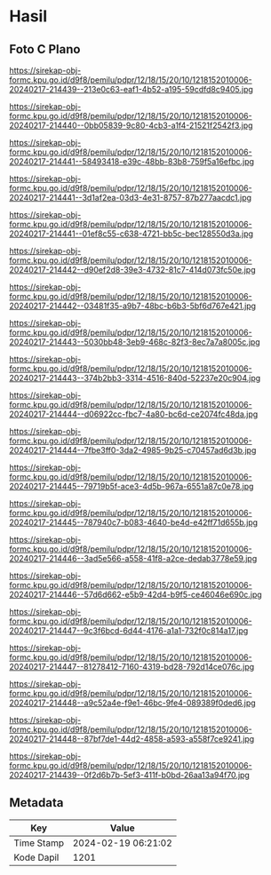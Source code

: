# Hasil

## Foto C Plano

https://sirekap-obj-formc.kpu.go.id/d9f8/pemilu/pdpr/12/18/15/20/10/1218152010006-20240217-214439--213e0c63-eaf1-4b52-a195-59cdfd8c9405.jpg

https://sirekap-obj-formc.kpu.go.id/d9f8/pemilu/pdpr/12/18/15/20/10/1218152010006-20240217-214440--0bb05839-9c80-4cb3-a1f4-21521f2542f3.jpg

https://sirekap-obj-formc.kpu.go.id/d9f8/pemilu/pdpr/12/18/15/20/10/1218152010006-20240217-214441--58493418-e39c-48bb-83b8-759f5a16efbc.jpg

https://sirekap-obj-formc.kpu.go.id/d9f8/pemilu/pdpr/12/18/15/20/10/1218152010006-20240217-214441--3d1af2ea-03d3-4e31-8757-87b277aacdc1.jpg

https://sirekap-obj-formc.kpu.go.id/d9f8/pemilu/pdpr/12/18/15/20/10/1218152010006-20240217-214441--01ef8c55-c638-4721-bb5c-bec128550d3a.jpg

https://sirekap-obj-formc.kpu.go.id/d9f8/pemilu/pdpr/12/18/15/20/10/1218152010006-20240217-214442--d90ef2d8-39e3-4732-81c7-414d073fc50e.jpg

https://sirekap-obj-formc.kpu.go.id/d9f8/pemilu/pdpr/12/18/15/20/10/1218152010006-20240217-214442--03481f35-a9b7-48bc-b6b3-5bf6d767e421.jpg

https://sirekap-obj-formc.kpu.go.id/d9f8/pemilu/pdpr/12/18/15/20/10/1218152010006-20240217-214443--5030bb48-3eb9-468c-82f3-8ec7a7a8005c.jpg

https://sirekap-obj-formc.kpu.go.id/d9f8/pemilu/pdpr/12/18/15/20/10/1218152010006-20240217-214443--374b2bb3-3314-4516-840d-52237e20c904.jpg

https://sirekap-obj-formc.kpu.go.id/d9f8/pemilu/pdpr/12/18/15/20/10/1218152010006-20240217-214444--d06922cc-fbc7-4a80-bc6d-ce2074fc48da.jpg

https://sirekap-obj-formc.kpu.go.id/d9f8/pemilu/pdpr/12/18/15/20/10/1218152010006-20240217-214444--7fbe3ff0-3da2-4985-9b25-c70457ad6d3b.jpg

https://sirekap-obj-formc.kpu.go.id/d9f8/pemilu/pdpr/12/18/15/20/10/1218152010006-20240217-214445--79719b5f-ace3-4d5b-967a-6551a87c0e78.jpg

https://sirekap-obj-formc.kpu.go.id/d9f8/pemilu/pdpr/12/18/15/20/10/1218152010006-20240217-214445--787940c7-b083-4640-be4d-e42ff71d655b.jpg

https://sirekap-obj-formc.kpu.go.id/d9f8/pemilu/pdpr/12/18/15/20/10/1218152010006-20240217-214446--3ad5e566-a558-41f8-a2ce-dedab3778e59.jpg

https://sirekap-obj-formc.kpu.go.id/d9f8/pemilu/pdpr/12/18/15/20/10/1218152010006-20240217-214446--57d6d662-e5b9-42d4-b9f5-ce46046e690c.jpg

https://sirekap-obj-formc.kpu.go.id/d9f8/pemilu/pdpr/12/18/15/20/10/1218152010006-20240217-214447--9c3f6bcd-6d44-4176-a1a1-732f0c814a17.jpg

https://sirekap-obj-formc.kpu.go.id/d9f8/pemilu/pdpr/12/18/15/20/10/1218152010006-20240217-214447--81278412-7160-4319-bd28-792d14ce076c.jpg

https://sirekap-obj-formc.kpu.go.id/d9f8/pemilu/pdpr/12/18/15/20/10/1218152010006-20240217-214448--a9c52a4e-f9e1-46bc-9fe4-089389f0ded6.jpg

https://sirekap-obj-formc.kpu.go.id/d9f8/pemilu/pdpr/12/18/15/20/10/1218152010006-20240217-214448--87bf7de1-44d2-4858-a593-a558f7ce9241.jpg

https://sirekap-obj-formc.kpu.go.id/d9f8/pemilu/pdpr/12/18/15/20/10/1218152010006-20240217-214439--0f2d6b7b-5ef3-411f-b0bd-26aa13a94f70.jpg


## Metadata

| Key        | Value               |
| ---------- | ------------------- |
| Time Stamp | 2024-02-19 06:21:02 |
| Kode Dapil | 1201                |



